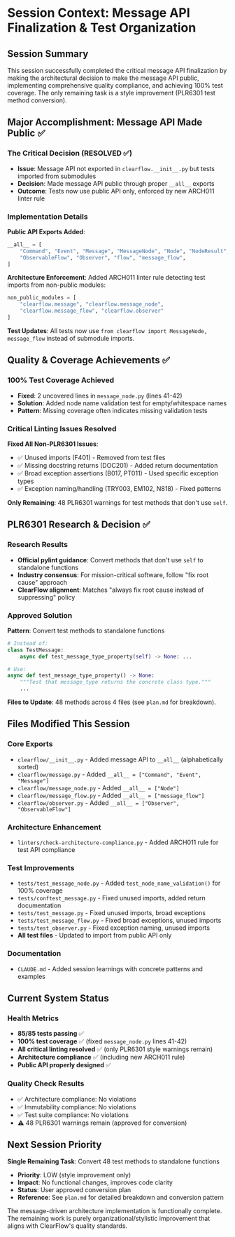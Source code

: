 # Session Context: Message API Finalization & Test Organization

## Session Summary
This session successfully completed the critical message API finalization by making the architectural decision to make the message API public, implementing comprehensive quality compliance, and achieving 100% test coverage. The only remaining task is a style improvement (PLR6301 test method conversion).

## Major Accomplishment: Message API Made Public ✅

### The Critical Decision (RESOLVED ✅)
- **Issue**: Message API not exported in `clearflow.__init__.py` but tests imported from submodules
- **Decision**: Made message API public through proper `__all__` exports
- **Outcome**: Tests now use public API only, enforced by new ARCH011 linter rule

### Implementation Details
**Public API Exports Added**:
```python
__all__ = [
    "Command", "Event", "Message", "MessageNode", "Node", "NodeResult", 
    "ObservableFlow", "Observer", "flow", "message_flow",
]
```

**Architecture Enforcement**: Added ARCH011 linter rule detecting test imports from non-public modules:
```python
non_public_modules = [
    "clearflow.message", "clearflow.message_node", 
    "clearflow.message_flow", "clearflow.observer"
]
```

**Test Updates**: All tests now use `from clearflow import MessageNode, message_flow` instead of submodule imports.

## Quality & Coverage Achievements ✅

### 100% Test Coverage Achieved
- **Fixed**: 2 uncovered lines in `message_node.py` (lines 41-42)
- **Solution**: Added node name validation test for empty/whitespace names
- **Pattern**: Missing coverage often indicates missing validation tests

### Critical Linting Issues Resolved
**Fixed All Non-PLR6301 Issues**:
- ✅ Unused imports (F401) - Removed from test files
- ✅ Missing docstring returns (DOC201) - Added return documentation  
- ✅ Broad exception assertions (B017, PT011) - Used specific exception types
- ✅ Exception naming/handling (TRY003, EM102, N818) - Fixed patterns

**Only Remaining**: 48 PLR6301 warnings for test methods that don't use `self`.

## PLR6301 Research & Decision ✅

### Research Results
- **Official pylint guidance**: Convert methods that don't use `self` to standalone functions
- **Industry consensus**: For mission-critical software, follow "fix root cause" approach
- **ClearFlow alignment**: Matches "always fix root cause instead of suppressing" policy

### Approved Solution
**Pattern**: Convert test methods to standalone functions
```python
# Instead of:
class TestMessage:
    async def test_message_type_property(self) -> None: ...

# Use:
async def test_message_type_property() -> None:
    """Test that message_type returns the concrete class type."""
    ...
```

**Files to Update**: 48 methods across 4 files (see `plan.md` for breakdown).

## Files Modified This Session

### Core Exports
- `clearflow/__init__.py` - Added message API to `__all__` (alphabetically sorted)
- `clearflow/message.py` - Added `__all__ = ["Command", "Event", "Message"]`
- `clearflow/message_node.py` - Added `__all__ = ["Node"]`
- `clearflow/message_flow.py` - Added `__all__ = ["message_flow"]`
- `clearflow/observer.py` - Added `__all__ = ["Observer", "ObservableFlow"]`

### Architecture Enhancement  
- `linters/check-architecture-compliance.py` - Added ARCH011 rule for test API compliance

### Test Improvements
- `tests/test_message_node.py` - Added `test_node_name_validation()` for 100% coverage
- `tests/conftest_message.py` - Fixed unused imports, added return documentation
- `tests/test_message.py` - Fixed unused imports, broad exceptions  
- `tests/test_message_flow.py` - Fixed broad exceptions, unused imports
- `tests/test_observer.py` - Fixed exception naming, unused imports
- **All test files** - Updated to import from public API only

### Documentation
- `CLAUDE.md` - Added session learnings with concrete patterns and examples

## Current System Status

### Health Metrics
- **85/85 tests passing** ✅
- **100% test coverage** ✅ (fixed `message_node.py` lines 41-42)
- **All critical linting resolved** ✅ (only PLR6301 style warnings remain)
- **Architecture compliance** ✅ (including new ARCH011 rule)
- **Public API properly designed** ✅

### Quality Check Results
- ✅ Architecture compliance: No violations
- ✅ Immutability compliance: No violations  
- ✅ Test suite compliance: No violations
- ⚠️ 48 PLR6301 warnings remain (approved for conversion)

## Next Session Priority

**Single Remaining Task**: Convert 48 test methods to standalone functions
- **Priority**: LOW (style improvement only)
- **Impact**: No functional changes, improves code clarity
- **Status**: User approved conversion plan
- **Reference**: See `plan.md` for detailed breakdown and conversion pattern

The message-driven architecture implementation is functionally complete. The remaining work is purely organizational/stylistic improvement that aligns with ClearFlow's quality standards.